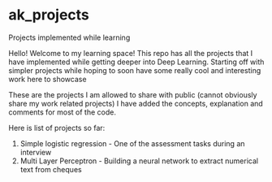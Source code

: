 # ak_projects
Projects implemented while learning

Hello! Welcome to my learning space! This repo has all the projects that I have implemented while getting deeper into Deep Learning. 
Starting off with simpler projects while hoping to soon have some really cool and interesting work here to showcase

These are the projects I am allowed to share with public (cannot obviously share my work related projects)
I have added the concepts, explanation and comments for most of the code.

Here is list of projects so far:

1. Simple logistic regression - One of the assessment tasks during an interview
2. Multi Layer Perceptron - Building a neural network to extract numerical text from cheques